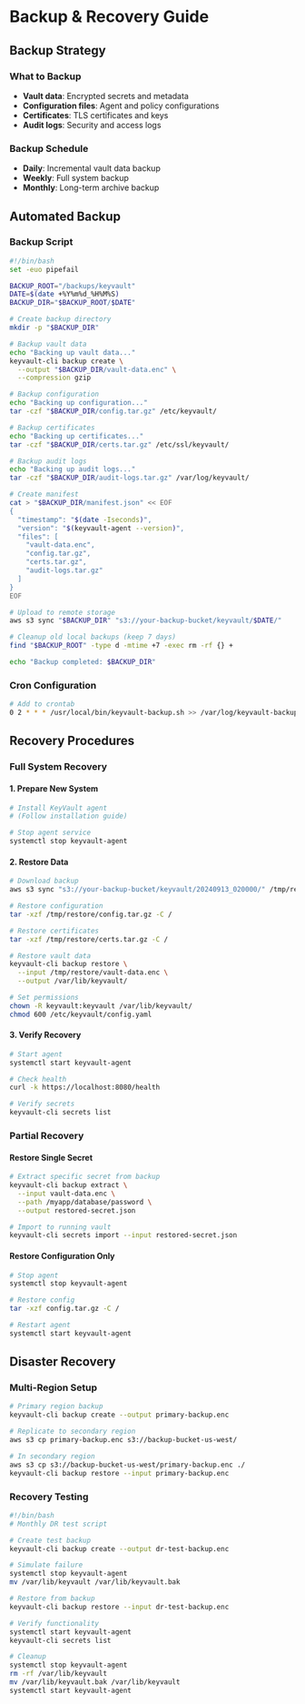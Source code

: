# Backup & Recovery Guide

## Backup Strategy

### What to Backup
- **Vault data**: Encrypted secrets and metadata
- **Configuration files**: Agent and policy configurations
- **Certificates**: TLS certificates and keys
- **Audit logs**: Security and access logs

### Backup Schedule
- **Daily**: Incremental vault data backup
- **Weekly**: Full system backup
- **Monthly**: Long-term archive backup

## Automated Backup

### Backup Script
```bash
#!/bin/bash
set -euo pipefail

BACKUP_ROOT="/backups/keyvault"
DATE=$(date +%Y%m%d_%H%M%S)
BACKUP_DIR="$BACKUP_ROOT/$DATE"

# Create backup directory
mkdir -p "$BACKUP_DIR"

# Backup vault data
echo "Backing up vault data..."
keyvault-cli backup create \
  --output "$BACKUP_DIR/vault-data.enc" \
  --compression gzip

# Backup configuration
echo "Backing up configuration..."
tar -czf "$BACKUP_DIR/config.tar.gz" /etc/keyvault/

# Backup certificates
echo "Backing up certificates..."
tar -czf "$BACKUP_DIR/certs.tar.gz" /etc/ssl/keyvault/

# Backup audit logs
echo "Backing up audit logs..."
tar -czf "$BACKUP_DIR/audit-logs.tar.gz" /var/log/keyvault/

# Create manifest
cat > "$BACKUP_DIR/manifest.json" << EOF
{
  "timestamp": "$(date -Iseconds)",
  "version": "$(keyvault-agent --version)",
  "files": [
    "vault-data.enc",
    "config.tar.gz",
    "certs.tar.gz",
    "audit-logs.tar.gz"
  ]
}
EOF

# Upload to remote storage
aws s3 sync "$BACKUP_DIR" "s3://your-backup-bucket/keyvault/$DATE/"

# Cleanup old local backups (keep 7 days)
find "$BACKUP_ROOT" -type d -mtime +7 -exec rm -rf {} +

echo "Backup completed: $BACKUP_DIR"
```

### Cron Configuration
```bash
# Add to crontab
0 2 * * * /usr/local/bin/keyvault-backup.sh >> /var/log/keyvault-backup.log 2>&1
```

## Recovery Procedures

### Full System Recovery

#### 1. Prepare New System
```bash
# Install KeyVault agent
# (Follow installation guide)

# Stop agent service
systemctl stop keyvault-agent
```

#### 2. Restore Data
```bash
# Download backup
aws s3 sync "s3://your-backup-bucket/keyvault/20240913_020000/" /tmp/restore/

# Restore configuration
tar -xzf /tmp/restore/config.tar.gz -C /

# Restore certificates
tar -xzf /tmp/restore/certs.tar.gz -C /

# Restore vault data
keyvault-cli backup restore \
  --input /tmp/restore/vault-data.enc \
  --output /var/lib/keyvault/

# Set permissions
chown -R keyvault:keyvault /var/lib/keyvault/
chmod 600 /etc/keyvault/config.yaml
```

#### 3. Verify Recovery
```bash
# Start agent
systemctl start keyvault-agent

# Check health
curl -k https://localhost:8080/health

# Verify secrets
keyvault-cli secrets list
```

### Partial Recovery

#### Restore Single Secret
```bash
# Extract specific secret from backup
keyvault-cli backup extract \
  --input vault-data.enc \
  --path /myapp/database/password \
  --output restored-secret.json

# Import to running vault
keyvault-cli secrets import --input restored-secret.json
```

#### Restore Configuration Only
```bash
# Stop agent
systemctl stop keyvault-agent

# Restore config
tar -xzf config.tar.gz -C /

# Restart agent
systemctl start keyvault-agent
```

## Disaster Recovery

### Multi-Region Setup
```bash
# Primary region backup
keyvault-cli backup create --output primary-backup.enc

# Replicate to secondary region
aws s3 cp primary-backup.enc s3://backup-bucket-us-west/

# In secondary region
aws s3 cp s3://backup-bucket-us-west/primary-backup.enc ./
keyvault-cli backup restore --input primary-backup.enc
```

### Recovery Testing
```bash
#!/bin/bash
# Monthly DR test script

# Create test backup
keyvault-cli backup create --output dr-test-backup.enc

# Simulate failure
systemctl stop keyvault-agent
mv /var/lib/keyvault /var/lib/keyvault.bak

# Restore from backup
keyvault-cli backup restore --input dr-test-backup.enc

# Verify functionality
systemctl start keyvault-agent
keyvault-cli secrets list

# Cleanup
systemctl stop keyvault-agent
rm -rf /var/lib/keyvault
mv /var/lib/keyvault.bak /var/lib/keyvault
systemctl start keyvault-agent
```
